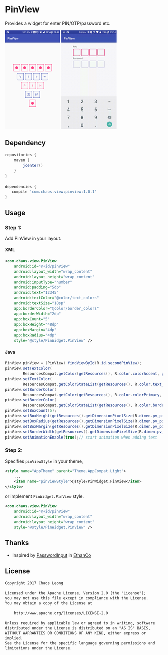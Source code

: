 # PinView

Provides a widget for enter PIN/OTP/password etc.

<p><img src="screenshots/styles.png" width="35%" />
<img src="screenshots/input.gif" width="35%" /></p>

## Dependency

``` Groovy
repositories {
    maven {
        jcenter()
    }
}

dependencies {
   compile 'com.chaos.view:pinview:1.0.1'
}
```

## Usage

### Step 1:

Add PinView in your layout.

#### XML

``` xml
<com.chaos.view.PinView
    android:id="@+id/pinView"
    android:layout_width="wrap_content"
    android:layout_height="wrap_content"
    android:inputType="number"
    android:padding="5dp"
    android:text="12345"
    android:textColor="@color/text_colors"
    android:textSize="18sp"
    app:borderColor="@color/border_colors"
    app:borderWidth="2dp"
    app:boxCount="5"
    app:boxHeight="48dp"
    app:boxMargin="4dp"
    app:boxRadius="4dp"
    style="@style/PinWidget.PinView" />
```

#### Java

``` Java
PinView pinView = (PinView) findViewById(R.id.secondPinView);
pinView.setTextColor(
        ResourcesCompat.getColor(getResources(), R.color.colorAccent, getTheme()));
pinView.setTextColor(
        ResourcesCompat.getColorStateList(getResources(), R.color.text_colors, getTheme()));
pinView.setBorderColor(
        ResourcesCompat.getColor(getResources(), R.color.colorPrimary, getTheme()));
pinView.setBorderColor(
        ResourcesCompat.getColorStateList(getResources(), R.color.border_colors, getTheme()));
pinView.setBoxCount(5);
pinView.setBoxHeight(getResources().getDimensionPixelSize(R.dimen.pv_pin_view_box_height));
pinView.setBoxRadius(getResources().getDimensionPixelSize(R.dimen.pv_pin_view_box_radius));
pinView.setBoxMargin(getResources().getDimensionPixelSize(R.dimen.pv_pin_view_box_margin));
pinView.setBorderWidth(getResources().getDimensionPixelSize(R.dimen.pv_pin_view_box_border_width));
pinView.setAnimationEnable(true);// start animation when adding text
```

### Step 2:

Specifies `pinViewStyle` in your theme,

``` xml
<style name="AppTheme" parent="Theme.AppCompat.Light">
    ...
    <item name="pinViewStyle">@style/PinWidget.PinView</item>
</style>
```

or implement `PinWidget.PinView` style.

``` xml
<com.chaos.view.PinView
    android:id="@+id/pinView"
    android:layout_width="wrap_content"
    android:layout_height="wrap_content"
    style="@style/PinWidget.PinView" />
```

## Thanks

 * Inspired by [PasswordInput](https://github.com/EthanCo/PasswordInput) in [EthanCo](https://github.com/EthanCo)

## License


    Copyright 2017 Chaos Leong

    Licensed under the Apache License, Version 2.0 (the "License");
    you may not use this file except in compliance with the License.
    You may obtain a copy of the License at

        http://www.apache.org/licenses/LICENSE-2.0

    Unless required by applicable law or agreed to in writing, software
    distributed under the License is distributed on an "AS IS" BASIS,
    WITHOUT WARRANTIES OR CONDITIONS OF ANY KIND, either express or implied.
    See the License for the specific language governing permissions and
    limitations under the License.


